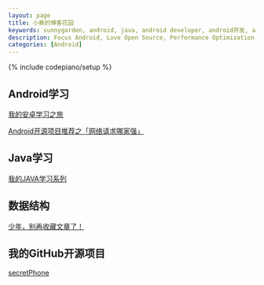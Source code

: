 ```yaml
---
layout: page
title: 小葵的博客花园
keywords: sunnygarden, android, java, android developer, android开发, android技术分享, performance
description: Focus Android, Love Open Source, Performance Optimization, Coding now
categories: [Android]
---
```

{% include codepiano/setup %}

## Android学习

[我的安卓学习之旅](http://sunnygarden.top/2016-01-21-get-started-android-1/)

[Android开源项目推荐之「网络请求哪家强」](http://sunnygarden.top/opensource/2016/08/05/android-open-source-project-recommend2/)

## Java学习

[我的JAVA学习系列](http://sunnygarden.top/2016-02-11-get-started-java-1/)

## 数据结构

[少年，别再收藏文章了！](http://mp.weixin.qq.com/s?__biz=MzA4NTQwNDcyMA==&mid=2650661932&idx=1&sn=8325f8bd782a376434a5bf69e4f38dee#rd)

<!-- <a href="http://m.jianxun.io/event/2?from=sunnygarden"><img src="http://www.jianxun.io/ad/20151101/eventno2-sunnygarden-banner.png" /></a> -->

## 我的GitHub开源项目

[secretPhone](https://github.com/sunnygarden/secretPhone)

<br />

<div id="comment-hook">
<!-- 多说评论框 start -->
	<div class="ds-thread" data-thread-key="88888" data-title="{{ page.title }}" data-url="http://sunnygarden.top{{ page.url }}"></div>
<!-- 多说评论框 end -->
<!-- 多说公共JS代码 start (一个网页只需插入一次) -->
<script type="text/javascript">
var duoshuoQuery = {short_name:"sunnygarden"};
	(function() {
		var ds = document.createElement('script');
		ds.type = 'text/javascript';ds.async = true;
		ds.src = (document.location.protocol == 'https:' ? 'https:' : 'http:') + '//static.duoshuo.com/embed.js';
		ds.charset = 'UTF-8';
		(document.getElementsByTagName('head')[0] 
		 || document.getElementsByTagName('body')[0]).appendChild(ds);
	})();
	</script>
<!-- 多说公共JS代码 end -->
</div>

